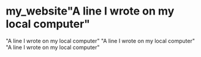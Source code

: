 # my_website"A line I wrote on my local computer" 
"A line I wrote on my local computer" 
"A line I wrote on my local computer" 
"A line I wrote on my local computer" 
